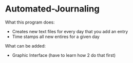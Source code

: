 # Automated-Journaling
 
What this program does: 
- Creates new text files for every day that you add an entry
- Time stamps all new entires for a given day

What can be added: 
- Graphic Interface (have to learn how 2 do that first)

